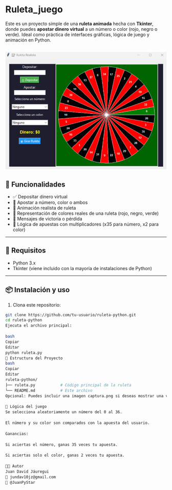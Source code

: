 # Ruleta_juego

Este es un proyecto simple de una **ruleta animada** hecha con **Tkinter**, donde puedes **apostar dinero virtual** a un número o color (rojo, negro o verde). Ideal como práctica de interfaces gráficas, lógica de juego y animación en Python.

![ruleta](captura1.png)
---

## 🧩 Funcionalidades

- ✅ Depositar dinero virtual  
- 🎯 Apostar a número, color o ambos  
- 🎡 Animación realista de ruleta  
- 🎨 Representación de colores reales de una ruleta (rojo, negro, verde)  
- 💬 Mensajes de victoria o pérdida  
- 🧠 Lógica de apuestas con multiplicadores (x35 para número, x2 para color)  

---

## 🚀 Requisitos

- Python 3.x  
- Tkinter (viene incluido con la mayoría de instalaciones de Python)

---

## 📦 Instalación y uso

1. Clona este repositorio:

```bash
git clone https://github.com/tu-usuario/ruleta-python.git
cd ruleta-python
Ejecuta el archivo principal:

bash
Copiar
Editar
python ruleta.py
📁 Estructura del Proyecto
bash
Copiar
Editar
ruleta-python/
├── ruleta.py           # Código principal de la ruleta
└── README.md           # Este archivo
Opcional: Puedes incluir una imagen captura.png si deseas mostrar una vista previa.

🤖 Lógica del juego
Se selecciona aleatoriamente un número del 0 al 36.

El número y su color son comparados con la apuesta del usuario.

Ganancias:

Si aciertas el número, ganas 35 veces tu apuesta.

Si aciertas solo el color, ganas 2 veces tu apuesta.

🧑‍💻 Autor
Juan David Jáuregui 
📧 jundav10jz@gmail.com
🐙 @JuanPyStar
